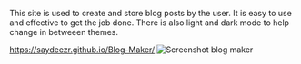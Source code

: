 This site is used to create and store blog posts by the user. It is easy to use and effective to get the job done. There is also light and dark mode to help change in betweeen themes.

https://saydeezr.github.io/Blog-Maker/
![Screenshot blog maker](https://github.com/Saydeezr/Blog-Maker/assets/157931019/6b5046c9-8d72-4bdd-823f-888bbab06779)
